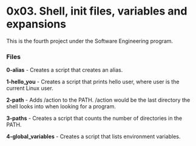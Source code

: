 # 0x03. Shell, init files, variables and expansions
This is the fourth project under the Software Engineering program.

### Files

**0-alias** - Creates a script that creates an alias.

**1-hello_you** - Creates a script that prints hello user, where user is the current Linux user.

**2-path** - Adds /action to the PATH. /action would be the last directory the shell looks into when looking for a program.

**3-paths** - Creates a script that counts the number of directories in the PATH.

**4-global_variables** - Creates a script that lists environment variables.
